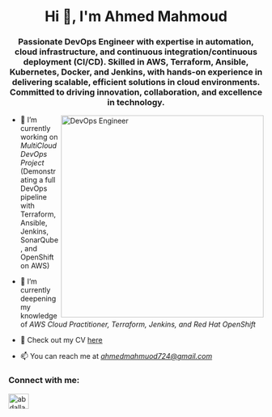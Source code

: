 <h1 align="center">Hi 👋, I'm Ahmed Mahmoud </h1>
<h3 align="center">Passionate DevOps Engineer with expertise in automation, cloud infrastructure, and continuous integration/continuous deployment (CI/CD). Skilled in AWS, Terraform, Ansible, Kubernetes, Docker, and Jenkins, with hands-on experience in delivering scalable, efficient solutions in cloud environments. Committed to driving innovation, collaboration, and excellence in technology.</h3>

<img align="right" alt="DevOps Engineer" width="400" src="https://media.giphy.com/media/R03zWv5p1oNSQd91EP/giphy.gif" />

- 🔭 I’m currently working on *MultiCloud DevOps Project*  
  (Demonstrating a full DevOps pipeline with Terraform, Ansible, Jenkins, SonarQube, and OpenShift on AWS)

- 🌱 I’m currently deepening my knowledge of *AWS Cloud Practitioner, Terraform, Jenkins, and Red Hat OpenShift*

- 📄 Check out my CV [here](https://drive.google.com/drive/folders/1roVBxlMx8RJoWhAMkryoEFPhUQf94Kiu?usp=sharing)

- 📫 You can reach me at *ahmedmahmuod724@gmail.com*

<h3 align="left">Connect with me:</h3>
<p align="left">
  <a href="https://www.linkedin.com/in/ahmed-mahmoud-a78b6721b" target="blank">
    <img align="center" src="https://raw.githubusercontent.com/rahuldkjain/github-profile-readme-generator/master/src/images/icons/Social/linked-in-alt.svg" alt="abdallah0hesham" height="30" width="40" />
  </a>
</p>



